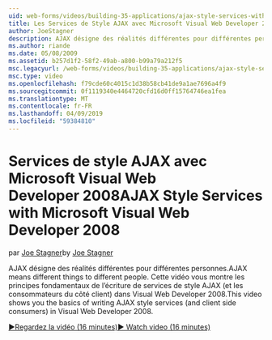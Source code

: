 ```yaml
---
uid: web-forms/videos/building-35-applications/ajax-style-services-with-microsoft-visual-web-developer-2008
title: Les Services de Style AJAX avec Microsoft Visual Web Developer 2008 | Microsoft Docs
author: JoeStagner
description: AJAX désigne des réalités différentes pour différentes personnes. Cette vidéo vous montre les principes fondamentaux de l’écriture des services de style AJAX (et les consommateurs de côté client) dans Visual Web dev...
ms.author: riande
ms.date: 05/08/2009
ms.assetid: b257d1f2-58f2-49ab-a800-b99a79a212f5
msc.legacyurl: /web-forms/videos/building-35-applications/ajax-style-services-with-microsoft-visual-web-developer-2008
msc.type: video
ms.openlocfilehash: f79cde60c4015c1d38b58cb41de9a1ae7696a4f9
ms.sourcegitcommit: 0f1119340e4464720cfd16d0ff15764746ea1fea
ms.translationtype: MT
ms.contentlocale: fr-FR
ms.lasthandoff: 04/09/2019
ms.locfileid: "59384810"
---
```

# <a name="ajax-style-services-with-microsoft-visual-web-developer-2008"></a><span data-ttu-id="c0ac1-104">Services de style AJAX avec Microsoft Visual Web Developer 2008</span><span class="sxs-lookup"><span data-stu-id="c0ac1-104">AJAX Style Services with Microsoft Visual Web Developer 2008</span></span>

<span data-ttu-id="c0ac1-105">par [Joe Stagner](https://github.com/JoeStagner)</span><span class="sxs-lookup"><span data-stu-id="c0ac1-105">by [Joe Stagner](https://github.com/JoeStagner)</span></span>

<span data-ttu-id="c0ac1-106">AJAX désigne des réalités différentes pour différentes personnes.</span><span class="sxs-lookup"><span data-stu-id="c0ac1-106">AJAX means different things to different people.</span></span> <span data-ttu-id="c0ac1-107">Cette vidéo vous montre les principes fondamentaux de l’écriture de services de style AJAX (et les consommateurs du côté client) dans Visual Web Developer 2008.</span><span class="sxs-lookup"><span data-stu-id="c0ac1-107">This video shows you the basics of writing AJAX style services (and client side consumers) in Visual Web Developer 2008.</span></span>

[<span data-ttu-id="c0ac1-108">&#9654;Regardez la vidéo (16 minutes)</span><span class="sxs-lookup"><span data-stu-id="c0ac1-108">&#9654; Watch video (16 minutes)</span></span>](https://channel9.msdn.com/Blogs/ASP-NET-Site-Videos/ajax-style-services-with-microsoft-visual-web-developer-2008)
